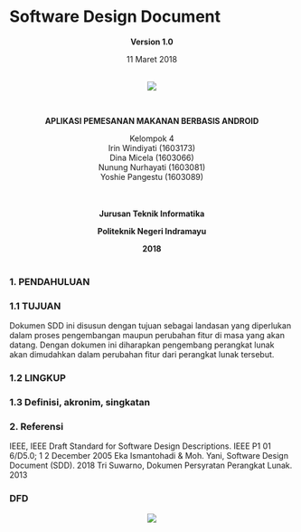 <html>
<body>
<p align="center"><h1> Software Design Document </h1></p>

<p align="center"><b>Version 1.0 </b><br>
<p align="center">11 Maret 2018<br><br>
<p align="center">
<img src="https://2.bp.blogspot.com/-dxdRgMQGbLk/WpA-Tp2rNGI/AAAAAAAAAh8/3_jBWFb7Cf48033QvB34D2WCwoN2sxZLgCLcBGAs/s1000/index.png"/>
</p>

<br><p align="center"><b> APLIKASI PEMESANAN MAKANAN BERBASIS ANDROID </b><br>

<p align="center">Kelompok 4<br>
 Irin Windiyati 			(1603173)<br>
 Dina Micela				  (1603066)<br>
 Nunung Nurhayati			(1603081)<br>
 Yoshie Pangestu    	(1603089)<br><br><br>

<p align="center"><b>Jurusan Teknik Informatika</b><br>
<p align="center"><b>Politeknik Negeri Indramayu</b><br>
<p align="center"><b>2018</b><br><br>
</p>
</body>
</html>
 

### 1. PENDAHULUAN 


### 1.1 TUJUAN

Dokumen SDD ini disusun dengan tujuan sebagai landasan yang diperlukan dalam
proses pengembangan maupun perubahan fitur di masa yang akan datang. Dengan dokumen
ini diharapkan pengembang perangkat lunak akan dimudahkan dalam perubahan fitur dari
perangkat lunak tersebut.


### 1.2 LINGKUP



### 1.3 Definisi, akronim, singkatan

### 2. Referensi

IEEE, IEEE Draft Standard for Software Design Descriptions. IEEE P1 01 6/D5.0; 1 2 December 2005
Eka Ismantohadi & Moh. Yani, Software Design Document (SDD). 2018
Tri Suwarno, Dokumen Persyratan Perangkat Lunak. 2013

### DFD
<div style="text-align:center"><img src="http://i66.tinypic.com/xqcavn.png"/></div>
